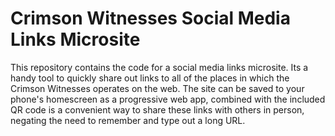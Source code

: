 # Crimson Witnesses Social Media Links Microsite

This repository contains the code for a social media links microsite. Its a handy tool to quickly share out links to all of the places in which the Crimson Witnesses operates on the web. The site can be saved to your phone's homescreen as a progressive web app, combined with the included QR code is a convenient way to share these links with others in person, negating the need to remember and type out a long URL.
